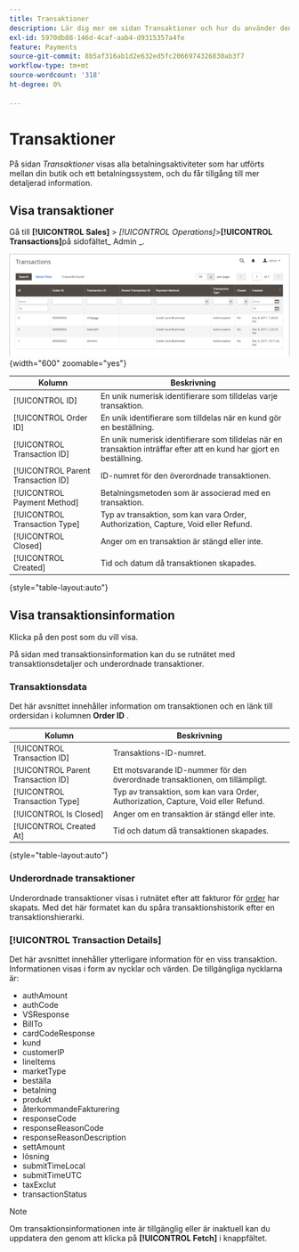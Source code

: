 ```yaml
---
title: Transaktioner
description: Lär dig mer om sidan Transaktioner och hur du använder den för att spåra aktiviteter mellan din butik och ett betalningssystem.
exl-id: 5970db88-146d-4caf-aab4-d9315357a4fe
feature: Payments
source-git-commit: 8b5af316ab1d2e632ed5fc2066974326830ab3f7
workflow-type: tm+mt
source-wordcount: '318'
ht-degree: 0%

---
```


# Transaktioner

På sidan _Transaktioner_ visas alla betalningsaktiviteter som har utförts mellan din butik och ett betalningssystem, och du får tillgång till mer detaljerad information.

## Visa transaktioner

Gå till **[!UICONTROL Sales]** > _[!UICONTROL Operations]_>**[!UICONTROL Transactions]**&#x200B;på sidofältet_ Admin _.

![Transaktionsrutnät](./assets/transactions.png){width="600" zoomable="yes"}

| Kolumn | Beskrivning |
|--- |--- |
| [!UICONTROL ID] | En unik numerisk identifierare som tilldelas varje transaktion. |
| [!UICONTROL Order ID] | En unik identifierare som tilldelas när en kund gör en beställning. |
| [!UICONTROL Transaction ID] | En unik numerisk identifierare som tilldelas när en transaktion inträffar efter att en kund har gjort en beställning. |
| [!UICONTROL Parent Transaction ID] | ID-numret för den överordnade transaktionen. |
| [!UICONTROL Payment Method] | Betalningsmetoden som är associerad med en transaktion. |
| [!UICONTROL Transaction Type] | Typ av transaktion, som kan vara Order, Authorization, Capture, Void eller Refund. |
| [!UICONTROL Closed] | Anger om en transaktion är stängd eller inte. |
| [!UICONTROL Created] | Tid och datum då transaktionen skapades. |

{style="table-layout:auto"}

## Visa transaktionsinformation

Klicka på den post som du vill visa.

På sidan med transaktionsinformation kan du se rutnätet med transaktionsdetaljer och underordnade transaktioner.

### Transaktionsdata

Det här avsnittet innehåller information om transaktionen och en länk till ordersidan i kolumnen **Order ID** .

| Kolumn | Beskrivning |
|--- |--- |
| [!UICONTROL Transaction ID] | Transaktions-ID-numret. |
| [!UICONTROL Parent Transaction ID] | Ett motsvarande ID-nummer för den överordnade transaktionen, om tillämpligt. |
| [!UICONTROL Transaction Type] | Typ av transaktion, som kan vara Order, Authorization, Capture, Void eller Refund. |
| [!UICONTROL Is Closed] | Anger om en transaktion är stängd eller inte. |
| [!UICONTROL Created At] | Tid och datum då transaktionen skapades. |

{style="table-layout:auto"}

### Underordnade transaktioner

Underordnade transaktioner visas i rutnätet efter att fakturor för [order](orders.md) har skapats. Med det här formatet kan du spåra transaktionshistorik efter en transaktionshierarki.

### [!UICONTROL Transaction Details]

Det här avsnittet innehåller ytterligare information för en viss transaktion. Informationen visas i form av nycklar och värden. De tillgängliga nycklarna är:

- authAmount
- authCode
- VSResponse
- BillTo
- cardCodeResponse
- kund
- customerIP
- lineItems
- marketType
- beställa
- betalning
- produkt
- återkommandeFakturering
- responseCode
- responseReasonCode
- responseReasonDescription
- settAmount
- lösning
- submitTimeLocal
- submitTimeUTC
- taxExclut
- transactionStatus

>[!NOTE]
>
>Om transaktionsinformationen inte är tillgänglig eller är inaktuell kan du uppdatera den genom att klicka på **[!UICONTROL Fetch]** i knappfältet.
